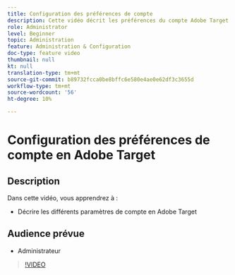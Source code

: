 ```yaml
---
title: Configuration des préférences de compte
description: Cette vidéo décrit les préférences du compte Adobe Target. Regardez cette vidéo pour découvrir comment différents paramètres affectent Adobe Target.
role: Administrator
level: Beginner
topic: Administration
feature: Administration & Configuration
doc-type: feature video
thumbnail: null
kt: null
translation-type: tm+mt
source-git-commit: b89732fcca0be8bffc6e580e4ae0e62df3c3655d
workflow-type: tm+mt
source-wordcount: '56'
ht-degree: 10%

---
```



# Configuration des préférences de compte en Adobe Target

## Description

Dans cette vidéo, vous apprendrez à :

* Décrire les différents paramètres de compte en Adobe Target

## Audience prévue

* Administrateur

>[!VIDEO](https://video.tv.adobe.com/v/17379/?quality=12)